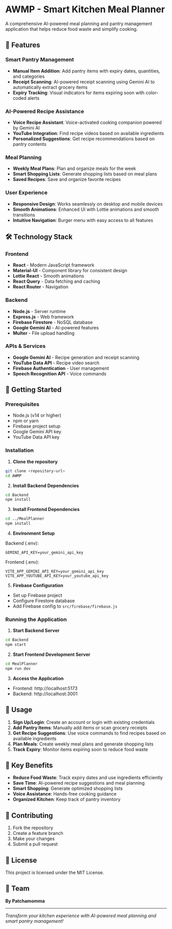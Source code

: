 # AWMP - Smart Kitchen Meal Planner

A comprehensive AI-powered meal planning and pantry management application that helps reduce food waste and simplify cooking.

## 🍳 Features

### Smart Pantry Management
- **Manual Item Addition**: Add pantry items with expiry dates, quantities, and categories
- **Receipt Scanning**: AI-powered receipt scanning using Gemini AI to automatically extract grocery items
- **Expiry Tracking**: Visual indicators for items expiring soon with color-coded alerts

### AI-Powered Recipe Assistance
- **Voice Recipe Assistant**: Voice-activated cooking companion powered by Gemini AI
- **YouTube Integration**: Find recipe videos based on available ingredients
- **Personalized Suggestions**: Get recipe recommendations based on pantry contents

### Meal Planning
- **Weekly Meal Plans**: Plan and organize meals for the week
- **Smart Shopping Lists**: Generate shopping lists based on meal plans
- **Saved Recipes**: Save and organize favorite recipes

### User Experience
- **Responsive Design**: Works seamlessly on desktop and mobile devices
- **Smooth Animations**: Enhanced UI with Lottie animations and smooth transitions
- **Intuitive Navigation**: Burger menu with easy access to all features

## 🛠️ Technology Stack

### Frontend
- **React** - Modern JavaScript framework
- **Material-UI** - Component library for consistent design
- **Lottie React** - Smooth animations
- **React Query** - Data fetching and caching
- **React Router** - Navigation

### Backend
- **Node.js** - Server runtime
- **Express.js** - Web framework
- **Firebase Firestore** - NoSQL database
- **Google Gemini AI** - AI-powered features
- **Multer** - File upload handling

### APIs & Services
- **Google Gemini AI** - Recipe generation and receipt scanning
- **YouTube Data API** - Recipe video search
- **Firebase Authentication** - User management
- **Speech Recognition API** - Voice commands

## 🚀 Getting Started

### Prerequisites
- Node.js (v14 or higher)
- npm or yarn
- Firebase project setup
- Google Gemini API key
- YouTube Data API key

### Installation

1. **Clone the repository**
```bash
git clone <repository-url>
cd AWMP
```

2. **Install Backend Dependencies**
```bash
cd Backend
npm install
```

3. **Install Frontend Dependencies**
```bash
cd ../MealPlanner
npm install
```

4. **Environment Setup**

Backend (.env):
```
GEMINI_API_KEY=your_gemini_api_key
```

Frontend (.env):
```
VITE_APP_GEMINI_API_KEY=your_gemini_api_key
VITE_APP_YOUTUBE_API_KEY=your_youtube_api_key
```

5. **Firebase Configuration**
- Set up Firebase project
- Configure Firestore database
- Add Firebase config to `src/firebase/firebase.js`

### Running the Application

1. **Start Backend Server**
```bash
cd Backend
npm start
```

2. **Start Frontend Development Server**
```bash
cd MealPlanner
npm run dev
```

3. **Access the Application**
- Frontend: http://localhost:5173
- Backend: http://localhost:3001

## 📱 Usage

1. **Sign Up/Login**: Create an account or login with existing credentials
2. **Add Pantry Items**: Manually add items or scan grocery receipts
3. **Get Recipe Suggestions**: Use voice commands to find recipes based on available ingredients
4. **Plan Meals**: Create weekly meal plans and generate shopping lists
5. **Track Expiry**: Monitor items expiring soon to reduce food waste

## 🎯 Key Benefits

- **Reduce Food Waste**: Track expiry dates and use ingredients efficiently
- **Save Time**: AI-powered recipe suggestions and meal planning
- **Smart Shopping**: Generate optimized shopping lists
- **Voice Assistance**: Hands-free cooking guidance
- **Organized Kitchen**: Keep track of pantry inventory

## 🤝 Contributing

1. Fork the repository
2. Create a feature branch
3. Make your changes
4. Submit a pull request

## 📄 License

This project is licensed under the MIT License.

## 👥 Team

**By Patchamomma**

---

*Transform your kitchen experience with AI-powered meal planning and smart pantry management!*